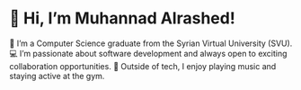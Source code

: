 # 👋 Hi, I’m Muhannad Alrashed!
🌱 I’m a Computer Science graduate from the Syrian Virtual University (SVU).
💻 I’m passionate about software development and always open to exciting collaboration opportunities.
🎵 Outside of tech, I enjoy playing music and staying active at the gym.

<!---
muhannad-rashed/muhannad-rashed is a ✨ special ✨ repository because its `README.md` (this file) appears on your GitHub profile.
You can click the Preview link to take a look at your changes.
--->
